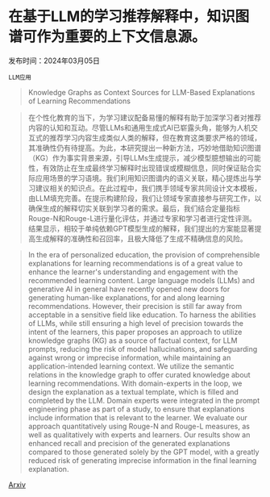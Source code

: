 # 在基于LLM的学习推荐解释中，知识图谱可作为重要的上下文信息源。

发布时间：2024年03月05日

`LLM应用`

> Knowledge Graphs as Context Sources for LLM-Based Explanations of Learning Recommendations

> 在个性化教育的当下，为学习建议配备易懂的解释有助于加深学习者对推荐内容的认知和互动。尽管LLMs和通用生成式AI已崭露头角，能够为人机交互式的推荐学习内容生成类似人类的解释，但在教育这类要求严格的领域，其准确性仍有待提高。为此，本研究提出一种新方法，巧妙地借助知识图谱（KG）作为事实背景来源，引导LLMs生成提示，减少模型臆想输出的可能性，有效防止在生成最终学习解释时出现错误或模糊信息，同时保证贴合实际应用场景的学习语境。我们利用知识图谱内的语义关联，精心提炼出与学习建议相关的知识点。在此过程中，我们携手领域专家共同设计文本模板，由LLM填充完善。在提示构建阶段，我们让领域专家直接参与研究工作，以确保生成的解释切实关联到学习者的需求。最后，我们结合定量指标Rouge-N和Rouge-L进行量化评估，并通过专家和学习者进行定性评测。结果显示，相较于单纯依赖GPT模型生成的解释，我们提出的方案能显著提高生成解释的准确性和召回率，且极大降低了生成不精确信息的风险。

> In the era of personalized education, the provision of comprehensible explanations for learning recommendations is of a great value to enhance the learner's understanding and engagement with the recommended learning content. Large language models (LLMs) and generative AI in general have recently opened new doors for generating human-like explanations, for and along learning recommendations. However, their precision is still far away from acceptable in a sensitive field like education. To harness the abilities of LLMs, while still ensuring a high level of precision towards the intent of the learners, this paper proposes an approach to utilize knowledge graphs (KG) as a source of factual context, for LLM prompts, reducing the risk of model hallucinations, and safeguarding against wrong or imprecise information, while maintaining an application-intended learning context. We utilize the semantic relations in the knowledge graph to offer curated knowledge about learning recommendations. With domain-experts in the loop, we design the explanation as a textual template, which is filled and completed by the LLM. Domain experts were integrated in the prompt engineering phase as part of a study, to ensure that explanations include information that is relevant to the learner. We evaluate our approach quantitatively using Rouge-N and Rouge-L measures, as well as qualitatively with experts and learners. Our results show an enhanced recall and precision of the generated explanations compared to those generated solely by the GPT model, with a greatly reduced risk of generating imprecise information in the final learning explanation.

[Arxiv](https://arxiv.org/abs/2403.03008)